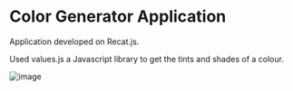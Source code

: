 # Color Generator Application

Application developed on Recat.js.

Used values.js a Javascript library to get the tints and shades of a colour.

![image](https://user-images.githubusercontent.com/107784718/183872604-e8ae0c6b-c575-41dc-b129-ca37bb77d917.png)

